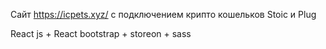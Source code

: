 Сайт https://icpets.xyz/ с подключением крипто кошельков Stoic и Plug

React js + React bootstrap + storeon + sass
